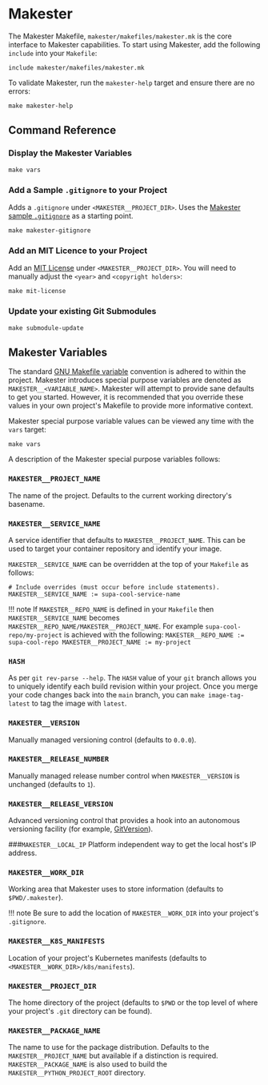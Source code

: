 # Makester

The Makester Makefile, `makester/makefiles/makester.mk` is the core interface to Makester
capabilities. To start using Makester, add the following `include` into your `Makefile`:
```
include makester/makefiles/makester.mk
```

To validate Makester, run the `makester-help` target and ensure there are no errors:
```
make makester-help
```

## Command Reference

### Display the Makester Variables
```
make vars
```

### Add a Sample `.gitignore` to your Project
Adds a `.gitignore` under `<MAKESTER__PROJECT_DIR>`. Uses the
[Makester sample `.gitignore`](https://github.com/loum/makester/blob/main/resources/project.gitignore)
as a starting point.
```
make makester-gitignore
```

### Add an MIT Licence to your Project
Add an [MIT License](https://github.com/loum/makester/blob/main/resources/mit.md)
under `<MAKESTER__PROJECT_DIR>`. You will need to manually adjust the `<year>`
and `<copyright holders>`:
```
make mit-license
```

### Update your existing Git Submodules
```
make submodule-update
```

## Makester Variables
The standard [GNU Makefile variable](https://www.gnu.org/software/make/manual/html_node/Using-Variables.html)
convention is adhered to within the project. Makester introduces special purpose variables are denoted as
`MAKESTER__<VARIABLE_NAME>`. Makester will attempt to provide sane defaults to get you started. However, it
is recommended that you override these values in your own project's Makefile to provide more informative context.

Makester special purpose variable values can be viewed any time with the `vars` target:
```
make vars
```

A description of the Makester special purpose variables follows:
### `MAKESTER__PROJECT_NAME`
The name of the project. Defaults to the current working directory's basename.

### `MAKESTER__SERVICE_NAME`
A service identifier that defaults to `MAKESTER__PROJECT_NAME`. This can be used to target your container
repository and identify your image.

`MAKESTER__SERVICE_NAME` can be overridden at the top of your `Makefile` as follows:
```
# Include overrides (must occur before include statements).
MAKESTER__SERVICE_NAME := supa-cool-service-name
```

!!! note
    If `MAKESTER__REPO_NAME` is defined in your `Makefile` then `MAKESTER__SERVICE_NAME` becomes
    `MAKESTER__REPO_NAME/MAKESTER__PROJECT_NAME`. For example `supa-cool-repo/my-project` is achieved with the following:
    ```
    MAKESTER__REPO_NAME := supa-cool-repo
    MAKESTER__PROJECT_NAME := my-project
    ```

### `HASH`
As per `git rev-parse --help`. The `HASH` value of your `git` branch allows you to uniquely
identify each build revision within your project. Once you merge your code changes back into
the `main` branch, you can `make image-tag-latest` to tag the image with `latest`.

### `MAKESTER__VERSION`
Manually managed versioning control (defaults to `0.0.0`).

### `MAKESTER__RELEASE_NUMBER`
Manually managed release number control when `MAKESTER__VERSION` is unchanged (defaults to `1`).

### `MAKESTER__RELEASE_VERSION`
Advanced versioning control that provides a hook into an autonomous versioning facility
(for example, [GitVersion](https://gitversion.net/docs/)).

###`MAKESTER__LOCAL_IP`
Platform independent way to get the local host's IP address.

### `MAKESTER__WORK_DIR`
Working area that Makester uses to store information (defaults to `$PWD/.makester`).

!!! note
    Be sure to add the location of `MAKESTER__WORK_DIR` into your project's `.gitignore`.

### `MAKESTER__K8S_MANIFESTS`
Location of your project's Kubernetes manifests (defaults to `<MAKESTER__WORK_DIR>/k8s/manifests`).

### `MAKESTER__PROJECT_DIR`
The home directory of the project (defaults to `$PWD` or the top level of where your
project's `.git` directory can be found).

### `MAKESTER__PACKAGE_NAME`
The name to use for the package distribution. Defaults to the `MAKESTER__PROJECT_NAME`
but available if a distinction is required. `MAKESTER__PACKAGE_NAME` is also used to
build the `MAKESTER__PYTHON_PROJECT_ROOT`  directory.
